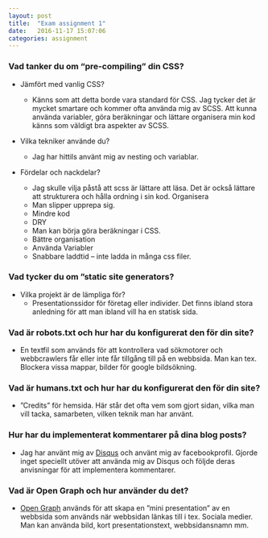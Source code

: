 ```yaml
---
layout: post
title:  "Exam assignment 1"
date:   2016-11-17 15:07:06
categories: assignment
---
```


### Vad tanker du om “pre-compiling” din CSS?
* Jämfört med vanlig CSS?
    * Känns som att detta borde vara standard för CSS. Jag tycker det
    är mycket smartare och kommer ofta använda mig av SCSS. Att kunna
    använda variabler, göra beräkningar och lättare organisera min kod
    känns som väldigt bra aspekter av SCSS.


* Vilka  tekniker använde du?
    * Jag har hittils använt mig av nesting och variablar.



* Fördelar och nackdelar?
    * Jag skulle vilja påstå att scss är lättare att läsa. Det är också
    lättare att strukturera och hålla ordning i sin kod. Organisera
    * Man slipper upprepa sig.
    * Mindre kod
    * DRY
    * Man kan börja göra beräkningar i CSS.
    * Bättre organisation
    * Använda Variabler
    * Snabbare laddtid – inte ladda in många css filer.

### Vad tycker du om ”static site generators?
* Vilka projekt är de lämpliga för?
    * Presentationssidor för företag eller individer.  Det finns ibland
    stora anledning för att man ibland vill ha en statisk sida.

### Vad är robots.txt och hur har du konfigurerat den för din site?
* En textfil som används för att kontrollera vad sökmotorer och
webbcrawlers får eller inte får tillgång till på en webbsida.
Man kan tex. Blockera vissa mappar, bilder för google bildsökning.

### Vad är humans.txt och hur har du konfigurerat den för din site?
* ”Credits” för hemsida. Här står det ofta vem som gjort sidan, vilka
man vill tacka, samarbeten, vilken teknik man har använt.

### Hur har du implementerat kommentarer på dina blog posts?
* Jag har använt mig av [Disqus] och använt mig av facebookprofil. Gjorde
inget speciellt utöver att använda mig av Disqus och följde deras anvisningar för att implementera kommentarer.

### Vad är Open Graph och hur använder du det?
* [Open Graph] används för att skapa en ”mini presentation” av en webbsida
 som används när webbsidan länkas till i tex. Sociala medier. Man kan
 använda bild, kort presentationstext, webbsidansnamn mm.

[Disqus]:      https://disqus.com
[Open Graph]: http://ogp.me/
